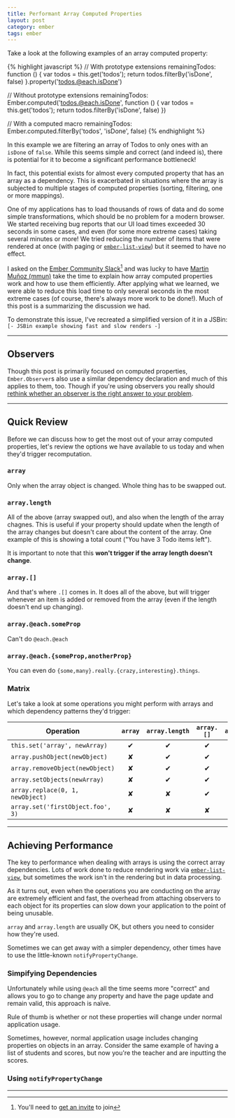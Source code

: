 ```yaml
---
title: Performant Array Computed Properties
layout: post
category: ember
tags: ember
---
```


Take a look at the following examples of an array computed property:

{% highlight javascript %}
// With prototype extensions
remainingTodos: function () {
    var todos = this.get('todos');
    return todos.filterBy('isDone', false)
}.property('todos.@each.isDone')

// Without prototype extensions
remainingTodos: Ember.computed('todos.@each.isDone', function () {
    var todos = this.get('todos');
    return todos.filterBy('isDone', false)
})

// With a computed macro
remainingTodos: Ember.computed.filterBy('todos', 'isDone', false)
{% endhighlight %}

In this example we are filtering an array of Todos to only ones with an `isDone` of `false`. While this seems simple and correct (and indeed is), there is potential for it to become a significant performance bottleneck!

In fact, this potential exists for almost every computed property that has an array as a dependency. This is exacerbated in situations where the array is subjected to multiple stages of computed properties (sorting, filtering, one or more mappings).

One of my applications has to load thousands of rows of data and do some simple transformations, which should be no problem for a modern browser. We started receiving bug reports that our UI load times exceeded 30 seconds in some cases, and even (for some more extreme cases) taking several minutes or more! We tried reducing the number of items that were rendered at once (with paging or [`ember-list-view`](https://github.com/emberjs/list-view)) but it seemed to have no effect.

I asked on the [Ember Community Slack](https://embercommunity.slack.com/)[^1] and was lucky to have [Martin Muñoz (mmun)](https://github.com/mmun) take the time to explain how array computed properties work and how to use them efficiently. After applying what we learned, we were able to reduce this load time to only several seconds in the most extreme cases (of course, there's always more work to be done!). Much of this post is a summarizing the discussion we had.

[^1]: You'll need to [get an invite](https://ember-community-slackin.herokuapp.com/) to join

To demonstrate this issue, I've recreated a simplified version of it in a JSBin:
`[- JSBin example showing fast and slow renders -]`


---

## Observers

Though this post is primarily focused on computed properties, `Ember.Observer`s also use a similar dependency declaration and much of this applies to them, too. Though if you're using observers you really should [rethink whether an observer is the right answer to your problem](https://www.youtube.com/watch?v=vvZEddrClAQ).

---

## Quick Review

Before we can discuss how to get the most out of your array computed properties, let's review the options we have available to us today and when they'd trigger recomputation.

### `array`

Only when the array object is changed. Whole thing has to be swapped out.

### `array.length`

All of the above (array swapped out), and also when the length of the array chagnes. This is useful if your property should update when the length of the array changes but doesn't care about the content of the array. One example of this is showing a total count ("You have 3 Todo items left").

It is important to note that this **won't trigger if the array length doesn't change**.

### `array.[]`

And that's where `.[]` comes in. It does all of the above, but will trigger whenever an item is added or removed from the array (even if the length doesn't end up changing).

### `array.@each.someProp`

Can't do `@each.@each`

### `array.@each.{someProp,anotherProp}`

You can even do `{some,many}.really.{crazy,interesting}.things`.

### Matrix

Let's take a look at some operations you might perform with arrays and which dependency patterns they'd trigger:

Operation | `array` | `array.length` | `array.[]` | `array.@each.foo`
--------- | :-----: | :------------: | :----------: | :---------------:
`this.set('array', newArray)` | ✔ | ✔ | ✔ | ✔
`array.pushObject(newObject)` | ✘ | ✔ | ✔ | ✔
`array.removeObject(newObject)` | ✘ | ✔ | ✔ | ✔
`array.setObjects(newArray)` | ✘ | ✔ | ✔ | ✔
`array.replace(0, 1, newObject)` | ✘ | ✘ | ✔ | ✔
`array.set('firstObject.foo', 3)` | ✘ | ✘ | ✘ | ✔

---

## Achieving Performance

The key to performance when dealing with arrays is using the correct array dependencies. Lots of work done to reduce rendering work via [`ember-list-view`](https://github.com/emberjs/list-view), but sometimes the work isn't in the rendering but in data processing.

As it turns out, even when the operations you are conducting on the array are extremely efficient and fast, the overhead from attaching observers to each object for its properties can slow down your application to the point of being unusable.

`array` and `array.length` are usually OK, but others you need to consider how they're used.

Sometimes we can get away with a simpler dependency, other times have to use the little-known `notifyPropertyChange`.

### Simpifying Dependencies

Unfortunately while using `@each` all the time seems more "correct" and allows you to go to change any property and have the page update and remain valid, this approach is naïve.

Rule of thumb is whether or not these properties will change under normal application usage. 

Sometimes, however, normal application usage includes changing properties on objects in an array. Consider the same example of having a list of students and scores, but now you're the teacher and are inputting the scores.

### Using `notifyPropertyChange`

---
